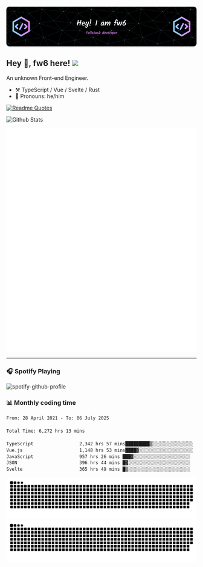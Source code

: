 ![Header](github-header-image.png)

## Hey 👋, fw6 here! <img src="https://github.githubassets.com/images/mona-whisper.gif" height="24" />


An unknown Front-end Engineer.

-   :hammer_and_pick: TypeScript / Vue / Svelte / Rust
-   :man: Pronouns: he/him


[![Readme Quotes](https://quotes-github-readme.vercel.app/api?type=horizontal&theme=algolia)](https://github.com/piyushsuthar/github-readme-quotes)



![Github Stats](https://github-readme-stats.vercel.app/api?username=fw6&bg_color=30,e96443,904e95&title_color=fff&text_color=fff)

![](https://raw.githubusercontent.com/fw6/github-stats-transparent/output/generated/overview.svg)
![](https://raw.githubusercontent.com/fw6/github-stats-transparent/output/generated/languages.svg)


---

### 🎧 Spotify Playing

<!-- ![spotify-github-profile](/img/default.svg) -->

![spotify-github-profile](https://spotify-github-profile.vercel.app/api/view.svg?uid=r6wn4hdvypv0lkzyrj0e0pjct&cover_image=true&theme=default&show_offline=true&background_color=9a10ad&interchange=true&bar_color_cover=true)



### :bar_chart: Monthly coding time 

<!--START_SECTION:waka-->

```txt
From: 28 April 2021 - To: 06 July 2025

Total Time: 6,272 hrs 13 mins

TypeScript                 2,342 hrs 57 mins█████████▒░░░░░░░░░░░░░░░   37.35 %
Vue.js                     1,148 hrs 53 mins████▓░░░░░░░░░░░░░░░░░░░░   18.32 %
JavaScript                 957 hrs 26 mins ███▓░░░░░░░░░░░░░░░░░░░░░   15.26 %
JSON                       396 hrs 44 mins █▓░░░░░░░░░░░░░░░░░░░░░░░   06.33 %
Svelte                     365 hrs 49 mins █▒░░░░░░░░░░░░░░░░░░░░░░░   05.83 %
```

<!--END_SECTION:waka-->




![github contribution grid snake animation](https://raw.githubusercontent.com/platane/platane/output/github-contribution-grid-snake-dark.svg#gh-dark-mode-only)![github contribution grid snake animation](https://raw.githubusercontent.com/platane/platane/output/github-contribution-grid-snake.svg#gh-light-mode-only)
